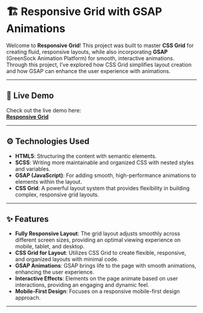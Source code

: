 # 🏗️ **Responsive Grid with GSAP Animations**

Welcome to **Responsive Grid**! This project was built to master **CSS Grid** for creating fluid, responsive layouts, while also incorporating **GSAP** (GreenSock Animation Platform) for smooth, interactive animations. Through this project, I’ve explored how CSS Grid simplifies layout creation and how GSAP can enhance the user experience with animations.

---

## 🚀 **Live Demo**

Check out the live demo here:  
[**Responsive Grid**](https://responsive-grid-tan.vercel.app/)

---

## ⚙️ **Technologies Used**

- **HTML5**: Structuring the content with semantic elements.
- **SCSS**: Writing more maintainable and organized CSS with nested styles and variables.
- **GSAP (JavaScript)**: For adding smooth, high-performance animations to elements within the layout.
- **CSS Grid**: A powerful layout system that provides flexibility in building complex, responsive grid layouts.

---

## ✨ **Features**

- **Fully Responsive Layout**: The grid layout adjusts smoothly across different screen sizes, providing an optimal viewing experience on mobile, tablet, and desktop.
- **CSS Grid for Layout**: Utilizes CSS Grid to create flexible, responsive, and organized layouts with minimal code.
- **GSAP Animations**: GSAP brings life to the page with smooth animations, enhancing the user experience.
- **Interactive Effects**: Elements on the page animate based on user interactions, providing an engaging and dynamic feel.
- **Mobile-First Design**: Focuses on a responsive mobile-first design approach.

---



